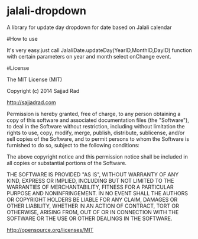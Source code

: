 jalali-dropdown
===============

A library for update day dropdown for date based on Jalali calendar

#How to use

It's very easy.just call JalaliDate.updateDay(YearID,MonthID,DayID) function with certain parameters on year and month select onChange event.

#License

The MIT License (MIT)

Copyright (c) 2014 Sajjad Rad

http://sajjadrad.com

Permission is hereby granted, free of charge, to any person obtaining a copy of
this software and associated documentation files (the "Software"), to deal in
the Software without restriction, including without limitation the rights to use,
copy, modify, merge, publish, distribute, sublicense, and/or sell copies of
the Software, and to permit persons to whom the Software is furnished to do so,
subject to the following conditions:

The above copyright notice and this permission notice shall be included in all
copies or substantial portions of the Software.

THE SOFTWARE IS PROVIDED "AS IS", WITHOUT WARRANTY OF ANY KIND,
EXPRESS OR IMPLIED, INCLUDING BUT NOT LIMITED TO THE WARRANTIES OF MERCHANTABILITY,
FITNESS FOR A PARTICULAR PURPOSE AND NONINFRINGEMENT. IN NO EVENT SHALL THE AUTHORS
OR COPYRIGHT HOLDERS BE LIABLE FOR ANY CLAIM, DAMAGES OR OTHER LIABILITY, WHETHER IN
AN ACTION OF CONTRACT, TORT OR OTHERWISE, ARISING FROM, OUT OF OR IN CONNECTION WITH
THE SOFTWARE OR THE USE OR OTHER DEALINGS IN THE SOFTWARE.

http://opensource.org/licenses/MIT
